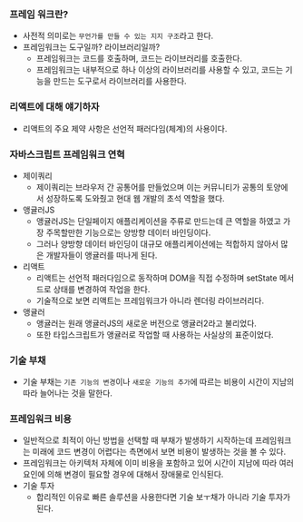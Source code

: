 ### 프레임 워크란?
- 사전적 의미로는 `무언가를 만들 수 있는 지지 구조`라고 한다.
- 프레임워크는 도구일까? 라이브러리일까?
  - 프레임워크는 코드를 호출하며, 코드는 라이브러리를 호출한다.
  - 프레임워크는 내부적으로 하나 이상의 라이브러리를 사용할 수 있고, 코드는 기능을 만드는 도구로서 라이브러리를 사용한다.

### 리액트에 대해 얘기하자 
- 리액트의 주요 제약 사항은 선언적 패러다임(체계)의 사용이다.

### 자바스크립트 프레임워크 연혁
- 제이쿼리
  - 제이쿼리는 브라우저 간 공통어를 만들었으며 이는 커뮤니티가 공통의 토양에서 성장하도록 도와줬고 현대 웹 개발의 초석 역할을 했다.
- 앵귤러JS 
  - 앵귤러JS는 단일페이지 애플리케이션을 주류로 만드는데 큰 역할을 하였고 가장 주목할만한 기능으로는 양방향 데이터 바인딩이다.
  - 그러나 양방향 데이터 바인딩이 대규모 애플리케이션에는 적합하지 않아서 많은 개발자들이 앵귤러를 떠나게 된다.
- 리액트
  - 리액트는 선언적 패러다임으로 동작하며 DOM을 직접 수정하며 setState 메서드로 상태를 변경하여 작업을 한다.
  - 기술적으로 보면 리액트는 프레임워크가 아니라 렌더링 라이브러리다.
- 앵귤러
  - 앵귤러는 원래 앵귤러JS의 새로운 버전으로 앵귤러2라고 불리었다.
  - 또한 타입스크립트가 앵귤러로 작업할 때 사용하는 사실상의 표준이었다.

### 기술 부채
- 기술 부채는 `기존 기능의 변경`이나 `새로운 기능의 추가`에 따르는 비용이 시간이 지남의 따라 늘어나는 것을 말한다.

### 프레임워크 비용
- 일반적으로 최적이 아닌 방법을 선택할 때 부채가 발생하기 시작하는데 프레임워크는 미래에 코드 변경이 어렵다는 측면에서 보면 비용이 발생하는 것을 볼 수 있다.
- 프레임워크는 아키텍처 자체에 이미 비용을 포함하고 있어 시간이 지남에 따라 여러 요인에 의해 변경이 필요할 경우에 대해서 장애물로 인식된다.
- 기술 투자 
  - 합리적인 이유로 빠른 솔루션을 사용한다면 기술 보ㅜ채가 아니라 기술 투자가 된다.
